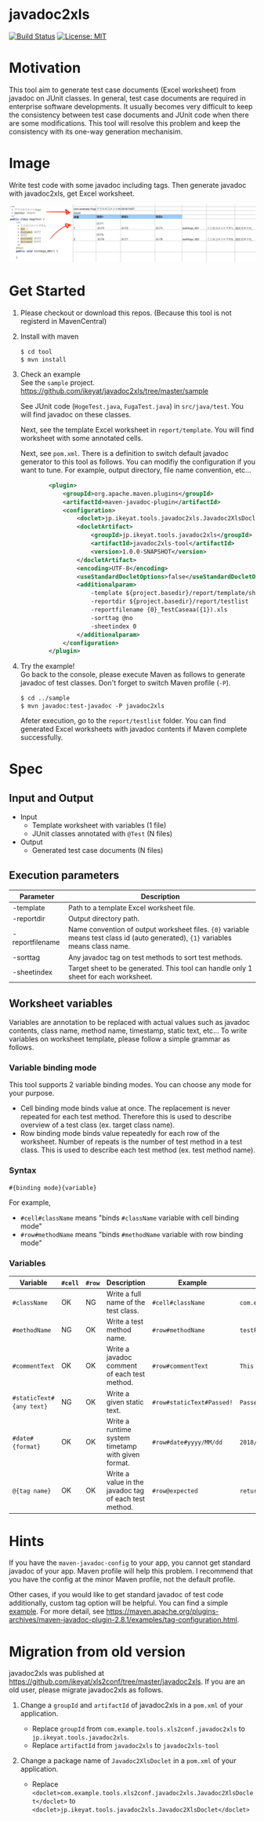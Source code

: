 # javadoc2xls
[![Build Status](https://travis-ci.org/ikeyat/javadoc2xls.svg?branch=master)](https://travis-ci.org/ikeyat/javadoc2xls)
[![License: MIT](https://img.shields.io/badge/License-MIT-yellow.svg)](https://opensource.org/licenses/MIT)

# Motivation

This tool aim to generate test case documents (Excel worksheet) from javadoc on JUnit classes.
In general, test case documents are required in enterprise software developments.
It usually becomes very difficult to keep the consistency between test case documents and JUnit code when there are some modifications.
This tool will resolve this problem and keep the consistency with its one-way generation mechanisim.

# Image

Write test code with some javadoc including tags.
Then generate javadoc with javadoc2xls, get Excel worksheet.

![worksheet-sample.png](doc/worksheet-sample.png)

# Get Started

1. Please checkout or download this repos. (Because this tool is not registerd in MavenCentral)

1. Install with maven
    ```console
    $ cd tool
    $ mvn install
    ```

1. Check an example  
    See the ``sample`` project.
    https://github.com/ikeyat/javadoc2xls/tree/master/sample
    
    See JUnit code (``HogeTest.java``, ``FugaTest.java``) in ``src/java/test``. You will find javadoc on these classes.
    
    Next, see the template Excel worksheet in ``report/template``. You will find worksheet with some annotated cells.
    
    Next, see ``pom.xml``. There is a definition to switch default javadoc generator to this tool as follows.
    You can modifiy the configuration if you want to tune.
    For example, output directory, file name convention, etc...
    
    ```xml
            <plugin>
                <groupId>org.apache.maven.plugins</groupId>
                <artifactId>maven-javadoc-plugin</artifactId>
                <configuration>
                    <doclet>jp.ikeyat.tools.javadoc2xls.Javadoc2XlsDoclet</doclet>
                    <docletArtifact>
                        <groupId>jp.ikeyat.tools.javadoc2xls</groupId>
                        <artifactId>javadoc2xls-tool</artifactId>
                        <version>1.0.0-SNAPSHOT</version>
                    </docletArtifact>
                    <encoding>UTF-8</encoding>
                    <useStandardDocletOptions>false</useStandardDocletOptions>
                    <additionalparam>
                        -template ${project.basedir}/report/template/sheet_01.xls
                        -reportdir ${project.basedir}/report/testlist
                        -reportfilename {0}_TestCaseaa({1}).xls
                        -sorttag @no
                        -sheetindex 0
                    </additionalparam>
                </configuration>
            </plugin>
    ```
  
1. Try the example!  
    Go back to the console, please execute Maven as follows to generate javadoc of test classes.
    Don't forget to switch Maven profile (``-P``).
    ```console
    $ cd ../sample
    $ mvn javadoc:test-javadoc -P javadoc2xls
    ```


    Afeter execution, go to the ``report/testlist`` folder. You can find generated Excel worksheets with javadoc contents if Maven complete successfully.
    

# Spec
## Input and Output
* Input
    - Template worksheet with variables (1 file)
    - JUnit classes annotated with ``@Test`` (N files)
* Output
    - Generated test case documents (N files)

## Execution parameters
|Parameter       | Description                                  |
|----------------|----------------------------------------------|
|-template       | Path to a template Excel worksheet file.     |
|-reportdir      | Output directory path.                       |
|-reportfilename | Name convention of output worksheet files. ``{0}`` variable means test class id (auto generated), ``{1}`` variables means class name. |
|-sorttag        | Any javadoc tag on test methods to sort test methods. |
|-sheetindex     | Target sheet to be generated. This tool can handle only 1 sheet for each worksheet. |

## Worksheet variables
Variables are annotation to be replaced with actual values such as javadoc contents, class name, method name, timestamp, static text, etc...
To write variables on worksheet template, please follow a simple grammar as follows.

### Variable binding mode
This tool supports 2 variable binding modes. You can choose any mode for your purpose.

* Cell binding mode
    binds value at once. The replacement is never repeated for each test method.
    Therefore this is used to describe overview of a test class (ex. target class name).
* Row binding mode 
    binds value repeatedly for each row of the worksheet.
    Number of repeats is the number of test method in a test class.
    This is used to describe each test method (ex. test method name).
    
### Syntax

```
#{binding mode}{variable}
```

For example, 
- ``#cell#className`` means "binds ``#className`` variable with cell binding mode"
- ``#row#methodName`` means "binds ``#methodName`` variable with row binding mode"

### Variables
|Variable        | ``#cell`` | ``#row`` | Description                            | Example           | Example Output        |
|----------------|-----------|----------|----------------------------------------|-------------------|-----------------------|
|``#className``  |OK         |NG        |Write a full name of the test class.    |``#cell#className``|``com.example.fuga.FugaTest``|
|``#methodName`` |NG         |OK        |Write a test method name.               |``#row#methodName``|``testFuga_001``       |
|``#commentText``|OK         |OK        |Write a javadoc comment of each test method.|``#row#commentText``|``This is a comment``|
|``#staticText#{any text}`` |NG   |OK   |Write a given static text.              |``#row#staticText#Passed!``|``Passed!``    |
|``#date#{format}``|OK       |OK        |Write a runtime system timetamp with given format. |``#row#date#yyyy/MM/dd``|``2018/08/22``|
|``@{tag name}``|OK         |OK         |Write a value in the javadoc tag of each test method. |``#row@expected``|``return "1234"``|


# Hints
If you have the ``maven-javadoc-config`` to your app, you cannot get standard javadoc of your app.
Maven profile will help this problem. I recommend that you have the config at the minor Maven profile, not the default profile.

Other cases, if you would like to get standard javadoc of test code additionally, custom tag option will be helpful. You can find a simple [example](https://github.com/ikeyat/javadoc2xls/blob/master/sample/pom.xml).
For more detail, see https://maven.apache.org/plugins-archives/maven-javadoc-plugin-2.8.1/examples/tag-configuration.html.

# Migration from old version
javadoc2xls was published at https://github.com/ikeyat/xls2conf/tree/master/javadoc2xls.
If you are an old user, please migrate javadoc2xls as follows.

1. Change a ``groupId`` and ``artifactId`` of javadoc2xls in a ``pom.xml`` of your application.
    - Replace ``groupId`` from ``com.example.tools.xls2conf.javadoc2xls`` to ``jp.ikeyat.tools.javadoc2xls``.
    - Replace ``artifactId`` from ``javadoc2xls`` to ``javadoc2xls-tool``

1. Change a package name of ``Javadoc2XlsDoclet`` in a ``pom.xml`` of your application.
   - Replace ``<doclet>com.example.tools.xls2conf.javadoc2xls.Javadoc2XlsDoclet</doclet>`` to ``<doclet>jp.ikeyat.tools.javadoc2xls.Javadoc2XlsDoclet</doclet>``
